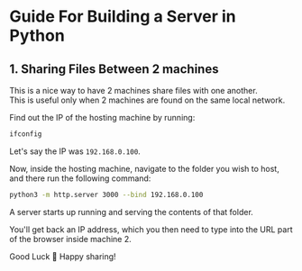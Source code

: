 # Guide For Building a Server in Python

## 1. Sharing Files Between 2 machines

This is a nice way to have 2 machines share files with one another.  
This is useful only when 2 machines are found on the same local network.

Find out the IP of the hosting machine by running:

```bash
ifconfig
```

Let's say the IP was `192.168.0.100`.

Now, inside the hosting machine, navigate to the folder you wish to host, and there run the following command:

```bash
python3 -m http.server 3000 --bind 192.168.0.100
```

A server starts up running and serving the contents of that folder.

You'll get back an IP address, which you then need to type into the URL part of the browser inside machine 2.

Good Luck 🙂 Happy sharing!
